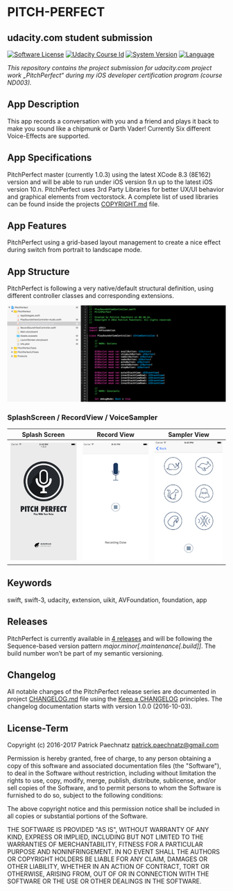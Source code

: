 # PITCH-PERFECT
## udacity.com student submission

[![Software License](https://img.shields.io/badge/license-MIT-brightgreen.svg)](LICENSE)
[![Udacity Course Id](https://img.shields.io/badge/course-ND003-37C6EE.svg)](COURSE)
[![System Version](https://img.shields.io/badge/version-1.0.3-blue.svg)](VERSION)
[![Language](https://img.shields.io/badge/swift-3.0-orange.svg)](http://swift.org)

*This repository contains the project submission for udacity.com project work „PitchPerfect“ during my iOS developer certification program (course ND003).*

## App Description

This app records a conversation with you and a friend and plays it back to make you sound like a chipmunk or Darth Vader! Currently Six different Voice-Effects are supported.

## App Specifications

PitchPerfect master (currently 1.0.3) using the latest XCode 8.3 (8E162) version and will be able to run under iOS version 9.n up to the latest iOS version 10.n. PitchPerfect uses 3rd Party Libraries for better UX/UI behavior and graphical elements from vectorstock. A complete list of used libraries can be found inside the projects [COPYRIGHT.md](COPYRIGHT.md) file.

## App Features

PitchPerfect using a grid-based layout management to create a nice effect during switch from portrait to landscape mode.

## App Structure

PitchPerfect is following a very native/default structural definition, using different controller classes and corresponding extensions.

![xcode project structure](github/media/PP_structure_v1.png) 

### SplashScreen / RecordView / VoiceSampler

Splash Screen             |  Record View               |  Sampler View
:-------------------------:|:-------------------------:|:-------------------------:
![splash screen](github/media/PP_launchScreen_v1.png)  |  ![record view](github/media/PP_audioRecord_v1.png) |  ![sampler view](github/media/PP_voiceSelect_v1.png)

## Keywords
swift, swift-3, udacity, extension, uikit, AVFoundation, foundation, app

## Releases

PitchPerfect is currently available in [4 releases](https://github.com/paterik/udacity-ios-pitch-perfect/releases) and will be following the Sequence-based version pattern _major.minor[.maintenance[.build]]_. The build number won’t be part of my semantic versioning. 

## Changelog

All notable changes of the PitchPerfect release series are documented in project [CHANGELOG.md](CHANGELOG.md) file using the [Keep a CHANGELOG](http://keepachangelog.com/) principles. The changelog documentation starts with version 1.0.0 (2016-10-03).

## License-Term

Copyright (c) 2016-2017 Patrick Paechnatz <patrick.paechnatz@gmail.com>
                                                                           
Permission is hereby granted,  free of charge,  to any  person obtaining a copy of this software and associated documentation files (the "Software"), to deal in the Software without restriction,  including without limitation the rights to use,  copy, modify, merge, publish,  distribute, sublicense, and/or sell copies  of the  Software,  and to permit  persons to whom  the Software is furnished to do so, subject to the following conditions:       
                                                                           
The above copyright notice and this permission notice shall be included in all copies or substantial portions of the Software.
                                                                           
THE SOFTWARE IS PROVIDED "AS IS", WITHOUT WARRANTY OF ANY KIND, EXPRESS OR IMPLIED, INCLUDING  BUT NOT  LIMITED TO THE WARRANTIES OF MERCHANTABILITY, FITNESS FOR A PARTICULAR  PURPOSE AND  NONINFRINGEMENT.  IN NO EVENT SHALL THE AUTHORS OR COPYRIGHT HOLDERS BE LIABLE FOR ANY CLAIM, DAMAGES OR OTHER LIABILITY,  WHETHER IN AN ACTION OF CONTRACT,  TORT OR OTHERWISE,  ARISING FROM,  OUT OF  OR IN CONNECTION  WITH THE  SOFTWARE  OR THE  USE OR  OTHER DEALINGS IN THE SOFTWARE.